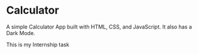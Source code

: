 
# Calculator

A simple Calculator App built with HTML, CSS, and JavaScript. It also has a Dark Mode.

This is my Internship task

